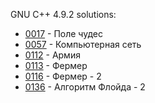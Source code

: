 GNU C++ 4.9.2 solutions:

- [0017](0017/solution.cpp) - Поле чудес
- [0057](0057/solution.cpp) - Компьютерная сеть
- [0112](0112/solution.cpp) - Армия
- [0113](0113/solution.cpp) - Фермер
- [0116](0116/solution.cpp) - Фермер - 2
- [0136](0136/solution.cpp) - Алгоритм Флойда - 2
